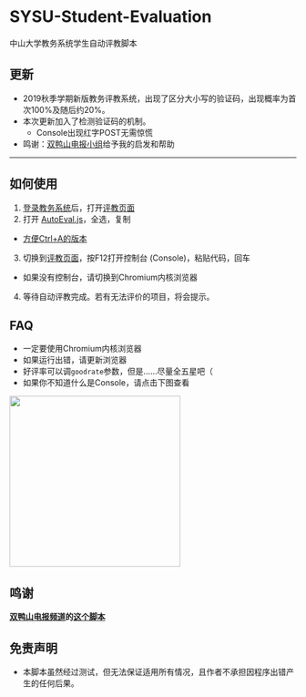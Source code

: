 # SYSU-Student-Evaluation
中山大学教务系统学生自动评教脚本

## 更新

* 2019秋季学期新版教务评教系统，出现了区分大小写的验证码，出现概率为首次100%及随后约20%。
* 本次更新加入了检测验证码的机制。
  * Console出现红字POST无需惊慌
* 鸣谢：[双鸭山电报小组](https://t.me/sbddy2019)给予我的启发和帮助
---

## 如何使用
1. [登录教务系统](https://uems.sysu.edu.cn/jwxt)后，打开[评教页面](https://uems.sysu.edu.cn/jwxt/mk/evaluation/#/evaluation)
2. 打开 [AutoEval.js](./AutoEval.js)，全选，复制
* [方便Ctrl+A的版本](https://raw.githubusercontent.com/oudoubleyang/SYSU-Student-Evaluation/master/AutoEval.js)
3. 切换到[评教页面](https://uems.sysu.edu.cn/jwxt/mk/evaluation/#/evaluation)，按F12打开控制台 (Console)，粘贴代码，回车
* 如果没有控制台，请切换到Chromium内核浏览器
4. 等待自动评教完成。若有无法评价的项目，将会提示。

## FAQ
* 一定要使用Chromium内核浏览器
* 如果运行出错，请更新浏览器
* 好评率可以调```goodrate```参数，但是……尽量全五星吧（
* 如果你不知道什么是Console，请点击下图查看
<img src="https://github.com/oudoubleyang/Hosting/raw/master/SYSU-Student-Evaluation/console.png" width="300">

## 鸣谢
**[双鸭山电报频道](https://t.me/cshs_edu_pill)的[这个脚本](https://t.me/cshs_edu_pill/273)**

## 免责声明
* 本脚本虽然经过测试，但无法保证适用所有情况，且作者不承担因程序出错产生的任何后果。
